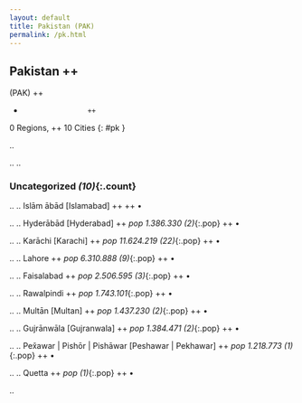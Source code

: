 ```yaml
---
layout: default
title: Pakistan (PAK)
permalink: /pk.html
---
```



## Pakistan   ++
(PAK)  ++
-                     ++
0 Regions, ++
10 Cities
{: #pk }

.. 




.. 
.. 


### Uncategorized _(10)_{:.count}


..
..
Islām ābād [Islamabad]  ++
 ++
•

..
..
Hyderābād [Hyderabad]  ++
 _pop 1.386.330 (2)_{:.pop} ++
•

..
..
Karāchi [Karachi]  ++
 _pop 11.624.219 (22)_{:.pop} ++
•

..
..
Lahore  ++
 _pop 6.310.888 (9)_{:.pop} ++
•

..
..
Faisalabad  ++
 _pop 2.506.595 (3)_{:.pop} ++
•

..
..
Rawalpindi  ++
 _pop 1.743.101_{:.pop} ++
•

..
..
Multān [Multan]  ++
 _pop 1.437.230 (2)_{:.pop} ++
•

..
..
Gujrānwāla [Gujranwala]  ++
 _pop 1.384.471 (2)_{:.pop} ++
•

..
..
Pex̌awar | Pishōr | Pishāwar [Peshawar | Pekhawar]  ++
 _pop 1.218.773 (1)_{:.pop} ++
•

..
..
Quetta  ++
 _pop (1)_{:.pop} ++
•




.. 
 
